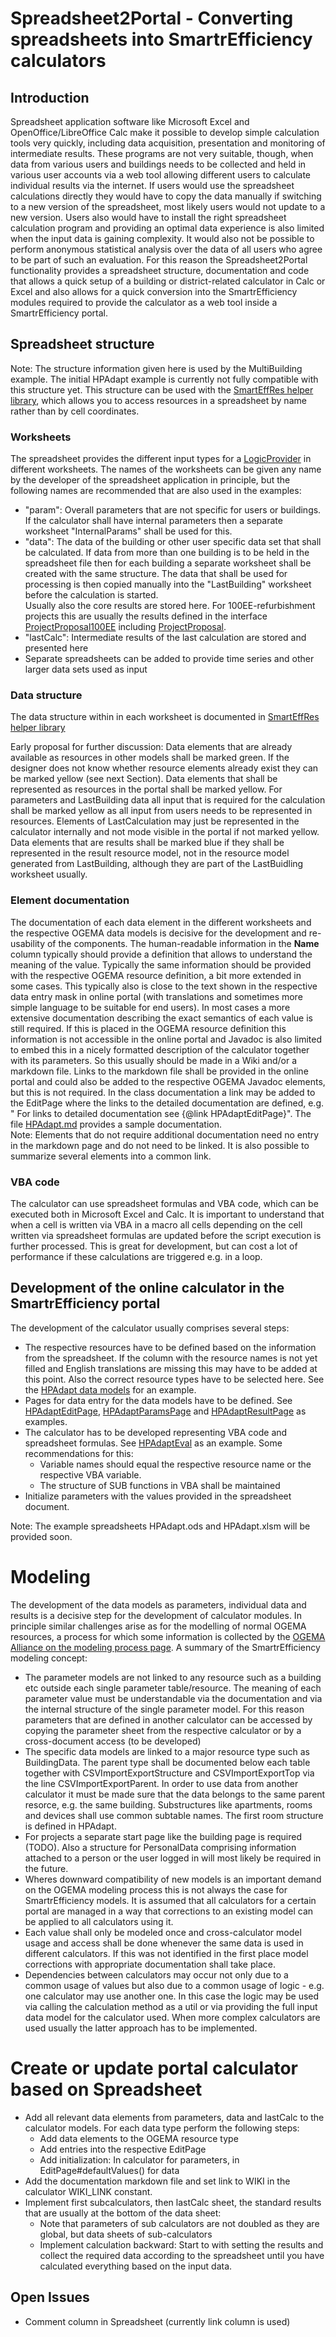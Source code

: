 # Spreadsheet2Portal - Converting spreadsheets into SmartrEfficiency calculators

## Introduction
Spreadsheet application software like Microsoft Excel and OpenOffice/LibreOffice Calc make it possible to develop simple calculation tools very quickly, including data acquisition, presentation and monitoring of intermediate results. These programs are not very suitable, though, when data from various users and buildings needs to be collected and held in various user accounts via a web tool allowing different users to calculate individual results via the internet. If users would use the spreadsheet calculations directly they would have to copy the data manually if switching to a new version of the spreadsheet, most likely users would not update to a new version. Users also would have to install the right spreadsheet calculation program and providing an optimal data experience is also limited when the input data is gaining complexity. It would also not be possible to perform anonymous statistical analysis over the data of all users who agree to be part of such an evaluation. For this reason the Spreadsheet2Portal functionality provides a spreadsheet structure, documentation and code that allows a quick setup of a building or district-related calculator in Calc or Excel and also allows for a quick conversion into the SmartrEfficiency modules required to provide the calculator as a web tool inside a SmartrEfficiency portal.

## Spreadsheet structure
Note: The structure information given here is used by the MultiBuilding example. The initial HPAdapt example is currently not fully compatible with this structure yet. This structure can be used with the [SmartEffRes helper library](https://gitlab.com/smartrplace/hpadapt-draftcalc/blob/master/lib/README.md), which allows you to access resources in a spreadsheet by name rather than by cell coordinates.

### Worksheets
The spreadsheet provides the different input types for a [LogicProvider](https://github.com/smartrplace/smartr-efficiency/blob/master/smartr-efficiency-util/src/main/java/org/smartrplace/smarteff/util/LogicProviderBase.java) in different worksheets. The names of the worksheets can be given any name by the developer of the spreadsheet application in principle, but the following names are recommended that are also used in the examples:
* "param": Overall parameters that are not specific for users or buildings. If the calculator shall have internal parameters then a separate worksheet "InternalParams" shall be used for this.
* "data": The data of the building or other user specific data set that shall be calculated. If data from more than one building is to be held in the spreadsheet file then for each building a separate worksheet shall be created with the same structure. The data that shall be used for processing is then copied manually into the "LastBuilding" worksheet before the calculation is started.  
Usually also the core results are stored here. For 100EE-refurbishment projects this are usually the results defined in the interface [ProjectProposal100EE](https://github.com/smartrplace/smartr-efficiency/blob/master/smartr-domain-extension-api/src/main/java/org/smartrplace/extensionservice/proposal/ProjectProposal100EE.java) including [ProjectProposal](https://github.com/smartrplace/smartr-efficiency/blob/master/smartr-domain-extension-api/src/main/java/org/smartrplace/extensionservice/proposal/ProjectProposal.java).
* "lastCalc": Intermediate results of the last calculation are stored and presented here
* Separate spreadsheets can be added to provide time series and other larger data sets used as input

### Data structure
The data structure within in each worksheet is documented in [SmartEffRes helper library](https://gitlab.com/smartrplace/hpadapt-draftcalc/blob/master/lib/README.md#table-format)

Early proposal for further discussion: Data elements that are already available as resources in other models shall be marked green. If the designer does not
know whether resource elements already exist they can be marked yellow (see next Section). Data elements that shall be represented as resources in the portal shall be marked yellow. For parameters and LastBuilding data all input that is required for the calculation shall be marked yellow as all input from users needs
to be represented in resources. Elements of LastCalculation may just be represented in the calculator internally and not mode visible in the portal if not marked yellow. Data elements that are results shall be marked blue if they shall be represented in the result resource model, not in the resource model generated from LastBuilding, although they are part of the LastBuidling worksheet usually.<br>

### Element documentation
The documentation of each data element in the different worksheets and the respective OGEMA data models is decisive for the development and re-usability of the components. The human-readable information in the **Name** column typically should provide a definition that allows to understand the meaning of the value. Typically the same information should be provided with the respective OGEMA resource definition, a bit more extended in some cases. This typically also is close to the text shown in the respective data entry mask in online portal (with translations and sometimes more simple language to be suitable for end users). In most cases a more extensive documentation describing the exact semantics of each value is still required. If this is placed in the OGEMA resource definition this information is not accessible in the online portal and Javadoc is also limited to embed this in a nicely formatted description of the calculator together with its parameters. So this usually should be made in a Wiki and/or a markdown file. Links to the markdown file shall be provided in the online portal and could also be added to the respective OGEMA Javadoc elements, but this is not required. In the class documentation a link may be added to the EditPage where the links to the detailed documentation are defined, e.g. " For links to detailed documentation see {@link HPAdaptEditPage}". The file [HPAdapt.md](https://github.com/smartrplace/smartr-efficiency/blob/master/HPAdapt.md) provides a sample documentation.<br>
Note: Elements that do not require additional documentation need no entry in the markdown page and do not need to be linked. It is also possible to summarize several elements into a common link.

### VBA code
The calculator can use spreadsheet formulas and VBA code, which can be executed both in Microsoft Excel and Calc. It is important to understand that when a cell is written via VBA in a macro all cells depending on the cell written via spreadsheet formulas are updated before the script execution is further processed. This is great for development, but can cost a lot of performance if these calculations are triggered e.g. in a loop.

## Development of the online calculator in the SmartrEfficiency portal
The development of the calculator usually comprises several steps:
* The respective resources have to be defined based on the information from the spreadsheet. If the column with the resource names is not yet filled and English translations are missing this may have to be added at this point. Also the correct resource types have to be selected here. See the [HPAdapt data models](https://github.com/smartrplace/smartr-efficiency/tree/master/smartr-heating-server/src/main/java/extensionmodel/smarteff/hpadapt) for an example.
* Pages for data entry for the data models have to be defined. See [HPAdaptEditPage](https://github.com/smartrplace/smartr-efficiency/blob/master/smartr-heating-server/src/main/java/org/sp/calculator/hpadapt/HPAdaptEditPage.java), [HPAdaptParamsPage](https://github.com/smartrplace/smartr-efficiency/blob/master/smartr-heating-server/src/main/java/org/sp/calculator/hpadapt/HPAdaptParamsPage.java) and [HPAdaptResultPage](https://github.com/smartrplace/smartr-efficiency/blob/master/smartr-heating-server/src/main/java/org/sp/calculator/hpadapt/HPAdaptResultPage.java) as examples.
* The calculator has to be developed representing VBA code and spreadsheet formulas. See [HPAdaptEval](https://github.com/smartrplace/smartr-efficiency/blob/master/smartr-heating-server/src/main/java/org/sp/calculator/hpadapt/HPAdaptEval.java) as an example. Some recommendations for this:
    * Variable names should equal the respective resource name or the respective VBA variable.
    * The structure of SUB functions in VBA shall be maintained
* Initialize parameters with the values provided in the spreadsheet document.

Note: The example spreadsheets HPAdapt.ods and HPAdapt.xlsm will be provided soon.

# Modeling
The development of the data models as parameters, individual data and results is a decisive step for the development of calculator modules. In principle similar challenges arise as for the modelling of normal OGEMA resources, a process for which some information is collected by the [OGEMA Alliance on the modeling process page](https://community.ogema-source.net/xwiki/bin/view/OGEMA%20Alliance%20Pages/Model%20Extension%20Process/).
A summary of the SmartrEfficiency modeling concept:
* The parameter models are not linked to any resource such as a building etc outside each single parameter table/resource. The meaning of each parameter value must be understandable via the documentation and via the internal structure of the single parameter model. For this reason parameters that are defined in another calculator can be accessed by copying the parameter sheet from the respective calculator or by a cross-document access (to be developed)
* The specific data models are linked to a major resource type such as BuildingData. The parent type shall be documented below each table together with CSVImportExportStructure and CSVImportExportTop via the line CSVImportExportParent. In order to use data from another calculator it must be made sure that the data belongs to the same parent resorce, e.g. the same building. Substructures like apartments, rooms and devices shall use common subtable names. The first room structure is defined in HPAdapt.
* For projects a separate start page like the building page is required (TODO). Also a structure for PersonalData comprising information attached to a person or the user logged in will most likely be required in the future.
* Wheres downward compatibility of new models is an important demand on the OGEMA modeling process this is not always the case for SmartrEfficiency models. It is assumed that all calculators for a certain portal are managed in a way that corrections to an existing model can be applied to all calculators using it.
* Each value shall only be modeled once and cross-calculator model usage and access shall be done whenever the same data is used in different calculators. If this was not identified in the first place model corrections with appropriate documentation shall take place.
* Dependencies between calculators may occur not only due to a common usage of values but also due to a common usage of logic - e.g. one calculator may use another one. In this case the logic may be used via calling the calculation method as a util or via providing the full input data model for the calculator used. When more complex calculators are used usually the latter approach has to be implemented.
  
# Create or update portal calculator based on Spreadsheet
* Add all relevant data elements from parameters, data and lastCalc to the calculator models. For each data type perform the following steps:
    * Add data elements to the OGEMA resource type
    * Add entries into the respective EditPage
    * Add initialization: In calculator for parameters, in EditPage#defaultValues() for data
* Add the documentation markdown file and set link to WIKI in the calculator WIKI_LINK constant.
* Implement first subcalculators, then lastCalc sheet, the standard results that are usually at the bottom of the data sheet:
    * Note that parameters of sub calculators are not doubled as they are global, but data sheets of sub-calculators
    * Implement calculation backward: Start to with setting the results and collect the required data according to the spreadsheet until you have calculated everything based on the input data.
  
## Open Issues
 * Comment column in Spreadsheet (currently link column is used)
